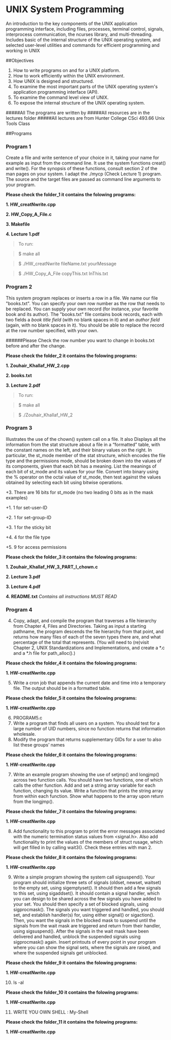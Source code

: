 # UNIX System Programming
An introduction to the key components of the UNIX application programming interface, including files, processes, terminal control, signals, interprocess communication, the ncurses library, and multi-threading. Includes basic of the internal structure of the UNIX operating system, and selected user-level utilities and commands for efficient programming and working in UNIX

##Objectives
1. How to write programs on and for a UNIX platform.
2. How to work efficiently within the UNIX environment. 
3. How UNIX is designed and structured.
4. To examine the most important parts of the UNIX operating system's application programming interface (API).
5. To examine the command level view of UNIX. 
6. To expose the internal structure of the UNIX operating system.

#####All The programs are written by
#####All resources are in the lectures folder
#####All lectures are from Hunter College CSci 493.66 Unix Tools Class

##Programs

### Program 1

Create a file and write sentence of your choice in it, taking your name for example as input from the command line. It use the system functions creat() and write(). For the synopsis of these functions, consult section 2 of the man pages on your system. I adapt the ./mycp (Check Lecture 1) program. The source and the target files are passed as command line arguments to your program.

**Please check the folder_1 it contains the folowing programs:**

**1. HW\_creatNwrite.cpp**

**2. HW\_Copy\_A\_File.c**

**3. Makefile**

**4. Lecture 1.pdf**

>To run:

>$ make all

>$ ./HW_creatNwrite fileName.txt yourMessage

>$ ./HW_Copy_A_File copyThis.txt InThis.txt

### Program 2

This system program replaces or inserts a row in a file. We name our file "books.txt". You can specify your own row number as the row that needs to be replaced. You can supply your own record (for instance, your favorite book and its author). The "books.txt" file contains book records, each with two fields a _book title field_ (with no blank spaces in it) and an _author field_ (again, with no blank spaces in it). You should be able to replace the record at the row number specified, with your own.

######Please Check the row number you want to change in books.txt before and after the change.

**Please check the folder_2 it contains the folowing programs:**

**1. Zouhair_Khallaf_HW_2.cpp**

**2. books.txt**

**3. Lecture 2.pdf**

>To run:

>$ make all

>$ ./Zouhair_Khallaf_HW_2

### Program 3

Illustrates the use of the chown() system call on a file. It also Displays all the information from the stat structure about a file in a “formatted” table, with the constant names on the left, and their binary values on the right. In particular, the st\_mode member of the stat structure, which encodes the file type and the permissions mode, should be broken down into the values of its components, given that each bit has a meaning. List the meanings of each bit of st\_mode and its values for your file. Convert into binary using the % operator on the octal value of st\_mode, then test against the values obtained by selecting each bit using bitwise operations.

+3. There are 16 bits for st\_mode (no two leading 0 bits as in the mask examples)

+1. 1 for set-user-ID

+2. 1 for set-group-ID

+3. 1 for the sticky bit

+4. 4 for the file type

+5. 9 for access permissions

**Please check the folder_3 it contains the folowing programs:**

**1. Zouhair_Khallaf_HW_3_PART_I_chown.c**

**2. Lecture 3.pdf**

**3. Lecture 4.pdf**

**4. README.txt** _Contains all instructions MUST READ_ 

### Program 4

4. Copy, adapt, and compile the program that traverses a file hierarchy from Chapter 4, Files and Directories. Taking as input a starting pathname, the program descends the file hierarchy from that point, and returns how many files of each of the seven types there are, and what percentage of the total that represents. (You will need to (re)visit Chapter 2, UNIX Standardizations and Implementations, and create a *.c and a *.h file for path_alloc().)

**Please check the folder_4 it contains the folowing programs:**

**1. HW-creatNwrite.cpp**

5. Write a cron job that appends the current date and time into a temporary file. The output should be in a formatted table.

**Please check the folder_5 it contains the folowing programs:**

**1. HW-creatNwrite.cpp**

6. PROGRAM5.c
1. Write a program that finds all users on a system. You should test for a large
number of UID numbers, since no function returns that information wholesale.
2. Modify the program that returns supplementary GIDs for a user to also list
these groups’ names

**Please check the folder_6 it contains the folowing programs:**

**1. HW-creatNwrite.cpp**

7. Write an example program showing the use of setjmp() and longjmp() across two function calls. You should have two functions, one of which calls the other function. Add and set a string array variable for each function, changing its value. Write a function that prints the string array from within each function. Show what happens to the array upon return from the longjmp().

**Please check the folder_7 it contains the folowing programs:**

**1. HW-creatNwrite.cpp**

8. Add functionality to this program to print the error messages associated with the
numeric termination status values from <signal.h>. Also add functionality to
print the values of the members of struct rusage, which will get filled in by
calling wait3(). Check these entries with man 2.

**Please check the folder_8 it contains the folowing programs:**

**1. HW-creatNwrite.cpp**

9. Write a simple program showing the system call sigsuspend(). Your program should initialize three sets of signals (oldset, newset, waitset) to the empty set, using sigemptyset(). It should then add a few signals to this set, using sigaddset(). It should contain a signal handler, which you can design to be shared across the few signals you have added to your set. You should then specify a set of blocked signals, using sigprocmask(). The signals you want triggered and handled, you should set, and establish handler(s) for, using either signal() or sigaction(). Then, you want the signals in the blocked mask to suspend until the signals from the wait mask are triggered and return from their handler, using sigsuspend(). After the signals in the wait mask have been delivered and handled, unblock the suspended signals using sigprocmask() again. Insert printouts of every point in your program where you can show the signal sets, where the signals are raised, and where the suspended signals get unblocked.

**Please check the folder_9 it contains the folowing programs:**

**1. HW-creatNwrite.cpp**

10. ls -al   

**Please check the folder_10 it contains the folowing programs:**

**1. HW-creatNwrite.cpp**

11. WRITE YOU OWN SHELL :  My-Shell

**Please check the folder_11 it contains the folowing programs:**

**1. HW-creatNwrite.cpp**
